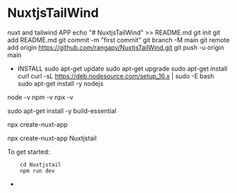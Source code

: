 # NuxtjsTailWind
nuxt and tailwind APP
echo "# NuxtjsTailWind" >> README.md
git init
git add README.md
git commit -m "first commit"
git branch -M main
git remote add origin https://github.com/rangapv/NuxtjsTailWind.git
git push -u origin main


* INSTALL
  sudo apt-get update
  sudo apt-get upgrade
  sudo apt-get install curl
  curl -sL https://deb.nodesource.com/setup_16.x | sudo -E bash 
  sudo apt-get install -y nodejs

node -v
npm -v
npx -v

sudo apt-get install -y build-essential

npx create-nuxt-app <project-name>

npx create-nuxt-app Nuxtjstail


  To get started:

        cd Nuxtjstail
        npm run dev
        
*
